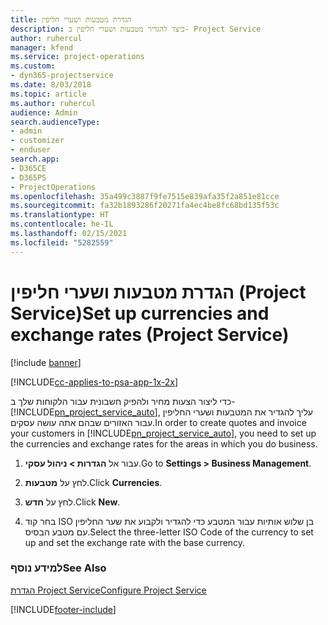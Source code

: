 ```yaml
---
title: הגדרת מטבעות ושערי חליפין
description: כיצד להגדיר מטבעות ושערי חליפין ב- Project Service
author: ruhercul
manager: kfend
ms.service: project-operations
ms.custom:
- dyn365-projectservice
ms.date: 8/03/2018
ms.topic: article
ms.author: ruhercul
audience: Admin
search.audienceType:
- admin
- customizer
- enduser
search.app:
- D365CE
- D365PS
- ProjectOperations
ms.openlocfilehash: 35a499c3887f9fe7515e839afa35f2a851e81cce
ms.sourcegitcommit: fa32b1893286f20271fa4ec4be8fc68bd135f53c
ms.translationtype: HT
ms.contentlocale: he-IL
ms.lasthandoff: 02/15/2021
ms.locfileid: "5282559"
---
```

# <a name="set-up-currencies-and-exchange-rates-project-service"></a><span data-ttu-id="cebe1-103">הגדרת מטבעות ושערי חליפין (Project Service)</span><span class="sxs-lookup"><span data-stu-id="cebe1-103">Set up currencies and exchange rates (Project Service)</span></span>

[!include [banner](../includes/psa-now-project-operations.md)]

[!INCLUDE[cc-applies-to-psa-app-1x-2x](../includes/cc-applies-to-psa-app-1x-2x.md)]

<span data-ttu-id="cebe1-104">כדי ליצור הצעות מחיר ולהפיק חשבונית עבור הלקוחות שלך ב- [!INCLUDE[pn_project_service_auto](../includes/pn-project-service-auto.md)], עליך להגדיר את המטבעות ושערי החליפין עבור האזורים שבהם אתה עושה עסקים.</span><span class="sxs-lookup"><span data-stu-id="cebe1-104">In order to create quotes and invoice your customers in [!INCLUDE[pn_project_service_auto](../includes/pn-project-service-auto.md)], you need to set up the currencies and exchange rates for the areas in which you do business.</span></span>  
  
1.  <span data-ttu-id="cebe1-105">עבור אל **הגדרות > ניהול עסקי**.</span><span class="sxs-lookup"><span data-stu-id="cebe1-105">Go to **Settings > Business Management**.</span></span>  
  
2.  <span data-ttu-id="cebe1-106">לחץ על **מטבעות**.</span><span class="sxs-lookup"><span data-stu-id="cebe1-106">Click **Currencies**.</span></span>  
  
3.  <span data-ttu-id="cebe1-107">לחץ על **חדש**.</span><span class="sxs-lookup"><span data-stu-id="cebe1-107">Click **New**.</span></span>  
  
4.  <span data-ttu-id="cebe1-108">בחר קוד ISO בן שלוש אותיות עבור המטבע כדי להגדיר ולקבוע את שער החליפין עם מטבע הבסיס.</span><span class="sxs-lookup"><span data-stu-id="cebe1-108">Select the three-letter ISO Code of the currency to set up and set the exchange rate with the base currency.</span></span>  
  
### <a name="see-also"></a><span data-ttu-id="cebe1-109">למידע נוסף</span><span class="sxs-lookup"><span data-stu-id="cebe1-109">See Also</span></span>  
 [<span data-ttu-id="cebe1-110">הגדרת Project Service</span><span class="sxs-lookup"><span data-stu-id="cebe1-110">Configure Project Service</span></span>](../psa/configure.md)


[!INCLUDE[footer-include](../includes/footer-banner.md)]